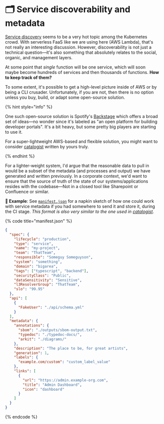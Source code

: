 # 🗂 Service discoverability and metadata

[Service discovery](https://stackoverflow.com/questions/37148836/what-is-service-discovery-and-why-do-you-need-it) seems to be a very hot topic among the Kubernetes crowd. With serverless FaaS like we are using here (AWS Lambda), that's not really an interesting discussion. However, discoverability is not just a technical question—it's also something that absolutely relates to the social, organic, and management layers.

At some point that _single_ function will be one service, which will soon maybe become hundreds of services and then thousands of functions. **How to keep track of them?**

To some extent, it's possible to get a high-level picture inside of AWS or by being a CLI crusader. Unfortunately, if you are not, then there is no option unless you buy, build, or adapt some open-source solution.

{% hint style="info" %}

One such open-source solution is Spotify's [Backstage](https://backstage.io) which offers a broad set of ideas—no wonder since it's labeled as "an open platform for building developer portals". It's a bit heavy, but some pretty big players are starting to use it.

For a super-lightweight AWS-based and flexible solution, you might want to consider [catalogist](https://github.com/mikaelvesavuori/catalogist) written by yours truly.

{% endhint %}

For a lighter-weight system, I'd argue that the reasonable data to pull in would be a subset of the metadata (and processes and output) we have generated and written previously. In a corporate context, we'd want to ensure that the source of truth of the state of our systems/applications resides with the codebase—Not in a closed tool like Sharepoint or Confluence or similar.

**🎯 Example**: See [`manifest.json`](https://github.com/mikaelvesavuori/better-apis-workshop/blob/main/manifest.json) for a napkin sketch of how one could work with service metadata if you had somewhere to send it and store it, during the CI stage. _This format is also very similar to the one used in [catalogist](https://github.com/mikaelvesavuori/catalogist)_.

{% code title="manifest.json" %}

```json
{
  "spec": {
    "lifecycle": "production",
    "type": "service",
    "name": "my-project",
    "team": "ThatTeam",
    "responsible": "Someguy Someguyson",
    "system": "something",
    "domain": "bigarea",
    "tags": ["typescript", "backend"],
    "securityClass": "Public",
    "dataSensitivity": "Sensitive",
    "l3ResolverGroup": "ThatTeam",
    "slo": "99.95"
  },
  "api": [
    {
      "FakeUser": "./api/schema.yml"
    }
  ],
  "metadata": {
    "annotations": {
      "sbom": "./outputs/sbom-output.txt",
      "typedoc": "./typedoc-docs/",
      "arkit": "./diagrams/"
    },
    "description": "The place to be, for great artists",
    "generation": 1,
    "labels": {
      "example.com/custom": "custom_label_value"
    },
    "links": [
      {
        "url": "https://admin.example-org.com",
        "title": "Admin Dashboard",
        "icon": "dashboard"
      }
    ]
  }
}
```

{% endcode %}
